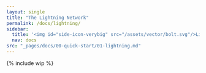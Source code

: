 ```yaml
---
layout: single
title: "The Lightning Network"
permalink: /docs/lightning/
sidebar:
  title: '<img id="side-icon-verybig" src="/assets/vector/bolt.svg"/>Lightning Network'
  nav: docs
src: "_pages/docs/00-quick-start/01-lightning.md"
---
```

{% include wip %}